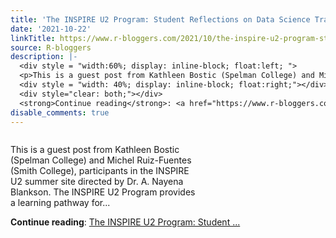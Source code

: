 ```yaml
---
title: 'The INSPIRE U2 Program: Student Reflections on Data Science Training'
date: '2021-10-22'
linkTitle: https://www.r-bloggers.com/2021/10/the-inspire-u2-program-student-reflections-on-data-science-training/
source: R-bloggers
description: |-
  <div style = "width:60%; display: inline-block; float:left; ">
  <p>This is a guest post from Kathleen Bostic (Spelman College) and Michel Ruiz-Fuentes (Smith College), participants in the INSPIRE U2 summer site directed by Dr. A. Nayena Blankson. The INSPIRE U2 Program provides a learning pathway for...</p></div>
  <div style = "width: 40%; display: inline-block; float:right;"></div>
  <div style="clear: both;"></div>
  <strong>Continue reading</strong>: <a href="https://www.r-bloggers.com/2021/10/the-inspire-u2-program-student-reflections-on-data-science-training/">The INSPIRE U2 Program: Student ...
disable_comments: true
---
```

<div style = "width:60%; display: inline-block; float:left; ">
<p>This is a guest post from Kathleen Bostic (Spelman College) and Michel Ruiz-Fuentes (Smith College), participants in the INSPIRE U2 summer site directed by Dr. A. Nayena Blankson. The INSPIRE U2 Program provides a learning pathway for...</p></div>
<div style = "width: 40%; display: inline-block; float:right;"></div>
<div style="clear: both;"></div>
<strong>Continue reading</strong>: <a href="https://www.r-bloggers.com/2021/10/the-inspire-u2-program-student-reflections-on-data-science-training/">The INSPIRE U2 Program: Student ...